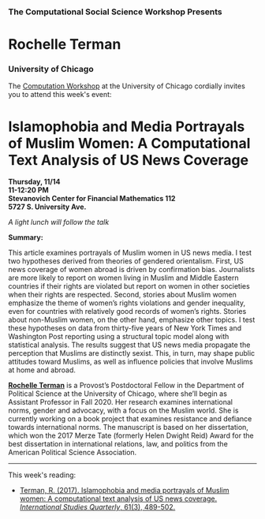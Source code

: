 
### The Computational Social Science Workshop Presents
# Rochelle Terman
### University of Chicago


The [Computation Workshop](https://macss.uchicago.edu/content/computation-workshop) at the University of Chicago cordially invites you to attend this week's event:

# Islamophobia and Media Portrayals of Muslim Women: A Computational Text Analysis of US News Coverage


**Thursday, 11/14**<br>
**11-12:20 PM**<br>
**Stevanovich Center for Financial Mathematics 112**<br>
**5727 S. University Ave.** <br>

*A light lunch will follow the talk*
<br>

**Summary:** 

This article examines portrayals of Muslim women in US news media. I test two hypotheses derived from theories of gendered orientalism. First, US news coverage of women abroad is driven by confirmation bias. Journalists are more likely to report on women living in Muslim and Middle Eastern countries if their rights are violated but report on women in other societies when their rights are respected. Second, stories about Muslim women emphasize the theme of women’s rights violations and gender inequality, even for countries with relatively good records of women’s rights. Stories about non-Muslim women, on the other hand, emphasize other topics. I test these hypotheses on data from thirty-five years of New York Times and Washington Post reporting using a structural topic model along with statistical analysis. The results suggest that US news media propagate the perception that Muslims are distinctly sexist. This, in turn, may shape public attitudes toward Muslims, as well as influence policies that involve Muslims at home and abroad.


[**Rochelle Terman**](http://rochelleterman.com/) is a Provost’s Postdoctoral Fellow in the Department of Political Science at the University of Chicago, where she’ll begin as Assistant Professor in Fall 2020. Her research examines international norms, gender and advocacy, with a focus on the Muslim world. She is currently working on a book project that examines resistance and defiance towards international norms. The manuscript is based on her dissertation, which won the 2017 Merze Tate (formerly Helen Dwight Reid) Award for the best dissertation in international relations, law, and politics from the American Political Science Association. 

---

This week's reading:

- [Terman, R. (2017). Islamophobia and media portrayals of Muslim women: A computational text analysis of US news coverage. *International Studies Quarterly*, 61(3), 489-502.](https://github.com/uchicago-computation-workshop/Fall2019/blob/master/11-14_Terman/Terman_ISQ.pdf)






